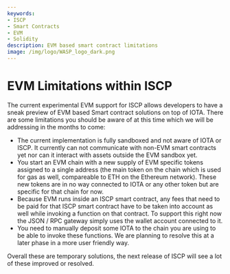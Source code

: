 ```yaml
---
keywords:
- ISCP
- Smart Contracts
- EVM
- Solidity
description: EVM based smart contract limitations
image: /img/logo/WASP_logo_dark.png
---
```

# EVM Limitations within ISCP

The current experimental EVM support for ISCP allows developers to have a sneak preview of EVM based Smart contract solutions on top of IOTA. There are some limitations you should be aware of at this time which we will be addressing in the months to come:

- The current implementation is fully sandboxed and not aware of IOTA or ISCP. It currently can not communicate with non-EVM smart contracts yet nor can it interact with assets outside the EVM sandbox yet.
- You start an EVM chain with a new supply of EVM specific tokens assigned to a single address (the main token on the chain which is used for gas as well, compareable to ETH on the Ethereum network). These new tokens are in no way connected to IOTA or any other token but are specific for that chain for now.
- Because EVM runs inside an ISCP smart contract, any fees that need to be paid for that ISCP smart contract have to be taken into account as well while invoking a function on that contract. To support this right now the JSON / RPC gateway simply uses the wallet account connected to it. 
- You need to manually deposit some IOTA to the chain you are using to be able to invoke these functions. We are planning to resolve this at a later phase in a more user friendly way.

Overall these are temporary solutions, the next release of ISCP will see a lot of these improved or resolved.
